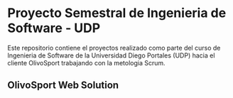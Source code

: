# Proyecto Semestral de Ingenieria de Software - UDP
Este repositorio contiene el proyectos realizado como parte del curso de Ingenieria de Software de la Universidad Diego Portales (UDP) hacia el cliente OlivoSport trabajando con la metologia Scrum.
## OlivoSport Web Solution
